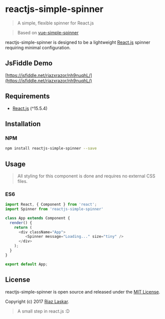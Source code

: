 # reactjs-simple-spinner
> A simple, flexible spinner for React.js

> Based on [vue-simple-spinner](https://github.com/dzwillia/vue-simple-spinner)

reactjs-simple-spinner is designed to be a lightweight [React.js](https://reactjs.org) spinner requiring minimal configuration.

## JsFiddle Demo

[https://jsfiddle.net/riazxrazor/nh9nuqhL/](https://jsfiddle.net/riazxrazor/nh9nuqhL/)

## Requirements
* [React.js](https://reactjs.org/) (^15.5.4)

## Installation

### NPM

```bash
npm install reactjs-simple-spinner --save
```

## Usage
> All styling for this component is done and requires no external CSS files.

### ES6

```js
import React, { Component } from 'react';
import Spinner from 'reactjs-simple-spinner'

class App extends Component {
  render() {
    return (
      <div className="App">
         <Spinner message="Loading..." size="tiny" />
      </div>
    );
  }
}

export default App;
```

## License
reactjs-simple-spinner is open source and released under the [MIT License](LICENSE).

Copyright (c) 2017 [Riaz Laskar](https://riazxrazor.in).

> A small step in react.js :D


